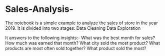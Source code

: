 # Sales-Analysis-

The notebook is a simple example to analyze the sales of store in the year 2019. It is divided into two stages:
Data Cleaning
Data Exploration

It answers to the following insights:-
What was the best month for sales? How much was earned that month?
What city sold the most product?
What products are most often sold together?
What product sold the most?
